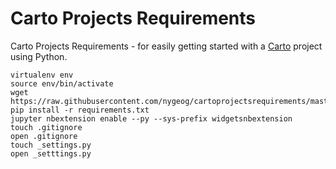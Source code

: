 # Carto Projects Requirements
Carto Projects Requirements - for easily getting started with a [Carto](https://carto.com/) project using Python. 

    virtualenv env
    source env/bin/activate
    wget https://raw.githubusercontent.com/nygeog/cartoprojectsrequirements/master/requirements.txt
    pip install -r requirements.txt
    jupyter nbextension enable --py --sys-prefix widgetsnbextension
    touch .gitignore
    open .gitignore
    touch _settings.py
    open _setttings.py
